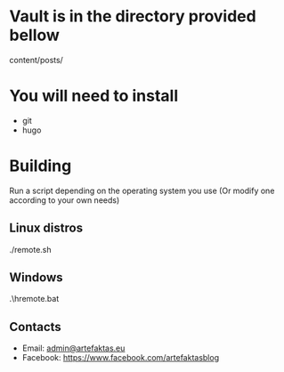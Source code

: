 # Vault is in the directory provided bellow

content/posts/

# You will need to install

- git
- hugo

# Building 

Run a script depending on the operating system you use (Or modify one according to your own needs)

## Linux distros

./remote.sh

## Windows

.\hremote.bat

## Contacts

- Email: admin@artefaktas.eu
- Facebook: https://www.facebook.com/artefaktasblog
